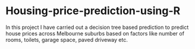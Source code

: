 # Housing-price-prediction-using-R
In this project I have carried out a decision tree based prediction to predict house prices across Melbourne suburbs based on factors like number of rooms, toilets, garage space, paved driveway etc.
